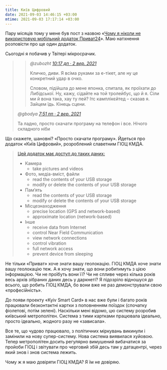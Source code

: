 ```yaml
---
title: Київ Цифровий
date: 2021-09-03 14:46:15 +03:00
mtime: 2021-09-03 17:17:14 +03:00
---
```


Пару місяців тому у мене був пост з назвою «[Чому я ніколи не використовую мобільний додаток Приват24][4]». Маю натхнення розповісти про ще один додаток.

Сьогодні я побачив у Твітері мікросрачик.

> > _@zubozht [10:17 дп · 2 вер. 2021][1]_
> >
> > Кличко, диви. Я всіма руками за е-тікет, але ну це конкретний удар в очко.
> >
> > Словом, підійшла до мене японка, спитала, як проїхати до Либідської. Ну, кажу, сідайте на той тролейбус, що й я. Сіли ми й вона така, хау ту пей? Ітс камплікєйтед – сказав я. Зайцем їдь. Кінець сцени.
>
> _@gbodya [7:51 пп · 2 вер. 2021][2]_
>
> Та ладно, просто скачати програму на телефон і все. Нічого складного ніби

Що скажете, шановні? «Просто скачати програму». Йдеться про додаток «Київ Цифровий», розроблений славетним ГІОЦ КМДА.

> [Цей додаток має доступ до таких даних:][3]
>
> - Камера
>   - take pictures and videos
> - Фото, медіа-вміст, файли
>   - read the contents of your USB storage
>   - modify or delete the contents of your USB storage
> - Пам’ять
>   - read the contents of your USB storage
>   - modify or delete the contents of your USB storage
> - Місцезнаходження
>   - precise location (GPS and network-based)
>   - approximate location (network-based)
> - Інше
>   - receive data from Internet
>   - control Near Field Communication
>   - view network connections
>   - control vibration
>   - full network access
>   - prevent device from sleeping

Не тільки «Приват» хоче знати вашу геолокацію. ГІОЦ КМДА хоче знати вашу геолокацію теж. А я хочу знати, що вони робитимуть з цією інформацією. Чи не проїбуть вони її? Чи не спливе через кілька років весь архів зібраних даних десь у даркнеті? Я підозріло відношуся до всього, що робить ГІОЦ КМДА, бо вони вже не раз демонстрували свою «професійність».

До появи проекту «Kyiv Smart Card» в нас вже були і багато років працювали безконтактні картки з поповненням поїздок (спочатку фіолетові, потім зелені). Наскільки мені відомо, цю систему розробив київський метрополітен. Система з тими картками працювала ідеально, просто ідеально, жодного разу не «зависала».

Все те, що чудово працювало, з політичних міркувань викинули і замінили на нову супер-систему. Нова система виявилася хуйовою. Тепер метрополітен досить регулярно вимушений вибачатися за пройоби ГІОЦ і звітувати про черговий збій десь там у датацентрі, через який знов і знов система лежить.

Чому ж я маю довіряти ГІОЦ КМДА? Я їм не довіряю.

[1]: https://twitter.com/zubozht/status/1433328123949551623
[2]: https://twitter.com/gbodya/status/1433472722881945602
[3]: https://play.google.com/store/apps/details?id=com.kyivdigital
[4]: /2021/07/09/privat24-mobile-app.html
